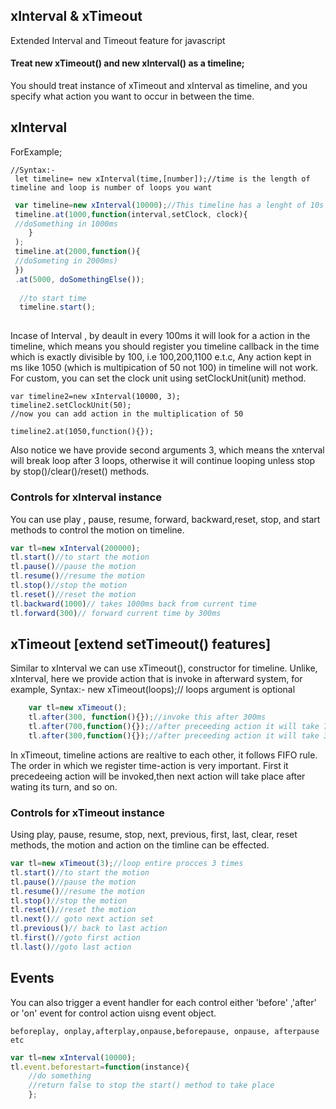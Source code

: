 ## xInterval & xTimeout
Extended Interval and Timeout feature for javascript
#### Treat new xTimeout() and new xInterval() as a timeline;
You should treat instance of xTimeout and xInterval as timeline, and you specify what action you want to occur in between the time.

## xInterval
ForExample;
```
//Syntax:- 
 let timeline= new xInterval(time,[number]);//time is the length of timeline and loop is number of loops you want
```
```javascript
 var timeline=new xInterval(10000);//This timeline has a lenght of 10s
 timeline.at(1000,function(interval,setClock, clock){
 //doSomething in 1000ms
 	}
 );
 timeline.at(2000,function(){
 //doSometing in 2000ms)	
 })
 .at(5000, doSomethingElse());
          
  //to start time
  timeline.start();
          
```
Incase of Interval , by deault in every 100ms it will look for a action in the timeline, which means you should register you timeline callback in the time which is exactly divisible by 100, i.e 100,200,1100 e.t.c,  Any action kept in ms like 1050 (which is multipication of 50 not 100) in timeline will not work. For custom, you can set the clock unit using setClockUnit(unit) method.
```
var timeline2=new xInterval(10000, 3);
timeline2.setClockUnit(50);
//now you can add action in the multiplication of 50

timeline2.at(1050,function(){});

```
Also notice we have provide second arguments 3, which means the xnterval will break loop after  3 loops, otherwise it will continue looping unless stop by stop()/clear()/reset() methods.

### Controls for xInterval instance
You can use play , pause, resume, forward, backward,reset, stop, and start  methods to control the motion on timeline.
```javascript
var tl=new xInterval(200000);
tl.start()//to start the motion
tl.pause()//pause the motion
tl.resume()//resume the motion
tl.stop()//stop the motion 
tl.reset()//reset the motion
tl.backward(1000)// takes 1000ms back from current time
tl.forward(300)// forward current time by 300ms

```

## xTimeout [extend setTimeout() features]
Similar to xInterval we can use xTimeout(), constructor for timeline. Unlike, xInterval, here we provide action that is invoke in afterward system, for example,
Syntax:- new xTimeout(loops);// loops argument is optional 
```javascript
	var tl=new xTimeout();
	tl.after(300, function(){});//invoke this after 300ms
	tl.after(700,function(){});//after preceeding action it will take 700ms to invoke,
	tl.after(300,function(){});//after preceeding action it will take 300ms to invoke,
```
In xTimeout, timeline actions are realtive to each other, it follows FIFO rule. The order in which we register time-action is very important. First it precedeeing action will be invoked,then next action will take place after wating its turn, and so on.

### Controls for xTimeout instance
Using play, pause, resume, stop, next, previous, first, last, clear, reset methods, the motion and action on the  timline can be effected.
```javascript
var tl=new xTimeout(3);//loop entire procces 3 times
tl.start()//to start the motion
tl.pause()//pause the motion
tl.resume()//resume the motion
tl.stop()//stop the motion 
tl.reset()//reset the motion
tl.next()// goto next action set
tl.previous()// back to last action
tl.first()//goto first action
tl.last()//goto last action

```

## Events
You can also trigger a event handler for each control either 'before' ,'after' or 'on' event for control action uisng event object.
```
beforeplay, onplay,afterplay,onpause,beforepause, onpause, afterpause etc
```
```javascript
var tl=new xInterval(10000);
tl.event.beforestart=function(instance){
	//do something
	//return false to stop the start() method to take place
	};

```






